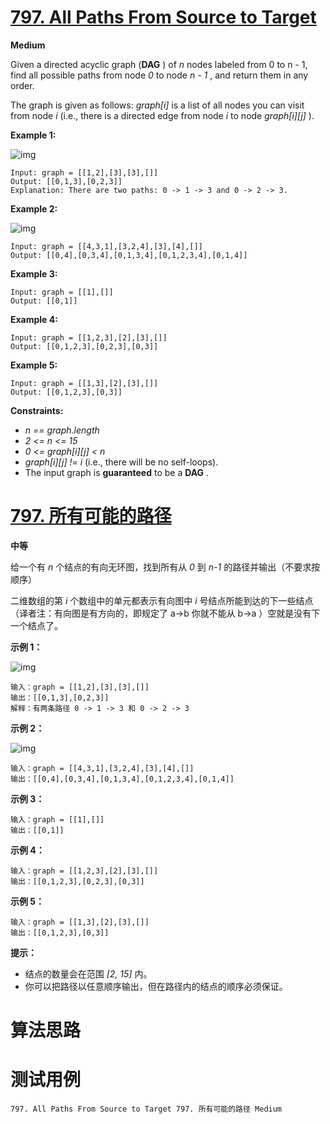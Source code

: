 # [797. All Paths From Source to Target][enTitle]

**Medium**

Given a directed acyclic graph (**DAG** ) of  *n*  nodes labeled from 0 to n - 1, find all possible paths from node  *0*  to node  *n - 1* , and return them in any order.

The graph is given as follows:  *graph[i]*  is a list of all nodes you can visit from node  *i*  (i.e., there is a directed edge from node  *i*  to node  *graph[i][j]* ).



**Example 1:** 

![img](https://assets.leetcode.com/uploads/2020/09/28/all_1.jpg)

```
Input: graph = [[1,2],[3],[3],[]]
Output: [[0,1,3],[0,2,3]]
Explanation: There are two paths: 0 -> 1 -> 3 and 0 -> 2 -> 3.

```

**Example 2:** 

![img](https://assets.leetcode.com/uploads/2020/09/28/all_2.jpg)

```
Input: graph = [[4,3,1],[3,2,4],[3],[4],[]]
Output: [[0,4],[0,3,4],[0,1,3,4],[0,1,2,3,4],[0,1,4]]

```

**Example 3:** 

```
Input: graph = [[1],[]]
Output: [[0,1]]

```

**Example 4:** 

```
Input: graph = [[1,2,3],[2],[3],[]]
Output: [[0,1,2,3],[0,2,3],[0,3]]

```

**Example 5:** 

```
Input: graph = [[1,3],[2],[3],[]]
Output: [[0,1,2,3],[0,3]]

```



**Constraints:** 

-  *n == graph.length*  
-  *2 <= n <= 15*  
-  *0 <= graph[i][j] < n*  
-  *graph[i][j] != i*  (i.e., there will be no self-loops). 
- The input graph is **guaranteed**  to be a **DAG** .


# [797. 所有可能的路径][cnTitle]

**中等**

给一个有  *n*  个结点的有向无环图，找到所有从  *0*  到  *n-1*  的路径并输出（不要求按顺序）

二维数组的第  *i*  个数组中的单元都表示有向图中  *i*  号结点所能到达的下一些结点（译者注：有向图是有方向的，即规定了 a→b 你就不能从 b→a ）空就是没有下一个结点了。



**示例 1：** 

![img](https://assets.leetcode.com/uploads/2020/09/28/all_1.jpg)

```
输入：graph = [[1,2],[3],[3],[]]
输出：[[0,1,3],[0,2,3]]
解释：有两条路径 0 -> 1 -> 3 和 0 -> 2 -> 3

```

**示例 2：** 

![img](https://assets.leetcode.com/uploads/2020/09/28/all_2.jpg)

```
输入：graph = [[4,3,1],[3,2,4],[3],[4],[]]
输出：[[0,4],[0,3,4],[0,1,3,4],[0,1,2,3,4],[0,1,4]]

```

**示例 3：** 

```
输入：graph = [[1],[]]
输出：[[0,1]]

```

**示例 4：** 

```
输入：graph = [[1,2,3],[2],[3],[]]
输出：[[0,1,2,3],[0,2,3],[0,3]]

```

**示例 5：** 

```
输入：graph = [[1,3],[2],[3],[]]
输出：[[0,1,2,3],[0,3]]

```



**提示：** 

- 结点的数量会在范围  *[2, 15]*  内。 
- 你可以把路径以任意顺序输出，但在路径内的结点的顺序必须保证。




# 算法思路

# 测试用例
```
797. All Paths From Source to Target 797. 所有可能的路径 Medium
```

[enTitle]: https://leetcode.com/problems/all-paths-from-source-to-target/
[cnTitle]: https://leetcode-cn.com/problems/all-paths-from-source-to-target/

